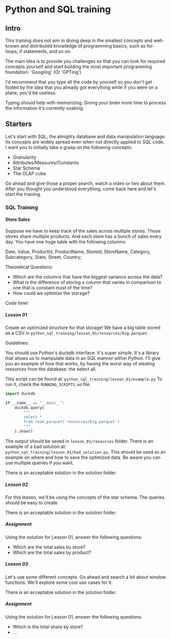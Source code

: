 # Python and SQL training

## Intro

This training does not aim in diving deep in the smallest concepts and well-known 
and distributed knowledge of programming basics, such as for-loops,
if statements, and so on. 

The main idea is to provide you challenges so that you can look for required concepts
yourself and start building the most important programming foundation: 'Googling' (Or 'GPTing')

I'd recommend that you type all the code by yourself so you don't get fooled by the
idea that you already got everything while if you were on a plane, you'd be useless.

Typing should help with memorizing. Giving your brain more time to process the information
it's currently soaking.

## Starters

Let's start with SQL, the almighty database and data manipulation language.
Its concepts are widely spread even when not directly applied to SQL code.
I want you to initially take a grasp on the following concepts:

- Granularity
- Attributes/Measures/Constants
- Star Schema
- The OLAP cube

Go ahead and give those a proper search, watch a video or two about them.
After you thought you understood everything, come back here and let's start the training.

### SQL Training

#### Store Sales

Suppose we have to keep track of the sales across multiple stores. Those stores share multiple
products. And each store has a bunch of sales every day. You have one huge table
with the following columns:

Date, Value, ProductId, ProductName, StoreId, StoreName, Category, Subcategory, 
State, Street, Country;

Theoretical Questions:

- Which are the columns that have the biggest variance across the data?
- What is the difference of storing a column that varies in comparison to one that is constant most of the time?
- How could we optimize the storage?

Code time!

##### Lesson 01

Create an optimized structure for that storage! We have a big table stored as a CSV in
`python_sql_training/lesson_01/resources/big.parquet`.

Guidelines:

You should use Python's duckdb interface. It's super simple. 
It's a library that allows us to manipulate data in an SQL manner within Python.
I'll give you an example of how that works, by having the worst way of stealing resources
from the database: the select all.

This script can be found at: `python_sql_training/lesson_01/example.py`
To run it, check the `RUNNING_SCRIPTS.md` file.

```py
import duckdb

if __name__ == "__main__":
    duckdb.query(
        """
        select *
        from read_parquet('resources/big.parquet')
        """
    ).show()
```

The output should be saved in `lesson_01/resources` folder. There is an example of 
a bad solution at: `python_sql_training/lesson_01/bad_solution.py`. This should be
used as an example on where and how to save the optimized data. Be aware you
can use multiple queries if you want.

There is an acceptable solution in the solution folder.

##### Lesson 02

For this lesson, we'll be using the concepts of the star schema.
The queries should be easy to create.

There is an acceptable solution in the solution folder.

##### Assignment

Using the solution for Lesson 01, answer the following questions:

- Which are the total sales by store?
- Which are the total sales by product?
 
##### Lesson 03

Let's use some different concepts. Go ahead and search a bit about window functions.
We'll explore some cool use cases for it.

There is an acceptable solution in the solution folder.

##### Assignment

Using the solution for Lesson 01, answer the following questions:

- Which is the total share by store?
- ...